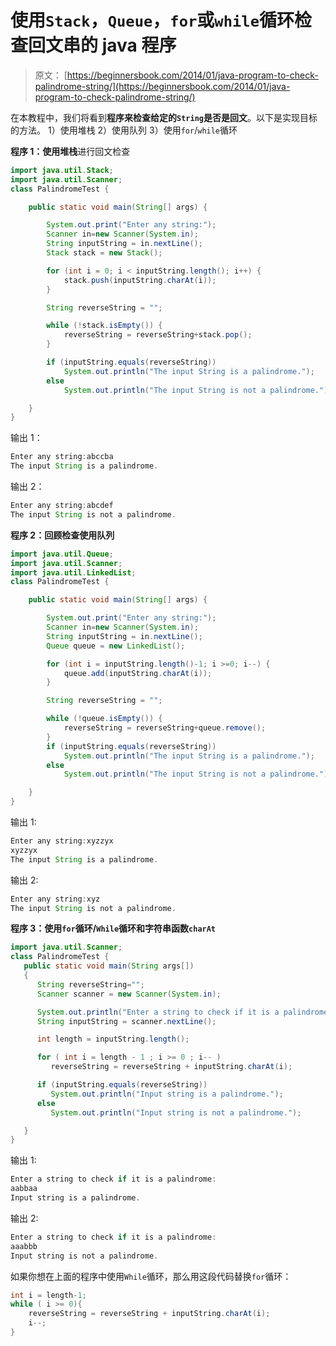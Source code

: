 # 使用`Stack`，`Queue`，`for`或`while`循环检查回文串的 java 程序

> 原文： [https://beginnersbook.com/2014/01/java-program-to-check-palindrome-string/](https://beginnersbook.com/2014/01/java-program-to-check-palindrome-string/)

在本教程中，我们将看到**程序来检查给定的`String`是否是回文**。以下是实现目标的方法。
1）使用堆栈
2）使用队列
3）使用`for`/`while`循环

**程序 1：使用堆栈**进行回文检查

```java
import java.util.Stack;
import java.util.Scanner;
class PalindromeTest {

    public static void main(String[] args) {

    	System.out.print("Enter any string:");
        Scanner in=new Scanner(System.in);
        String inputString = in.nextLine();
        Stack stack = new Stack();

        for (int i = 0; i < inputString.length(); i++) {
            stack.push(inputString.charAt(i));
        }

        String reverseString = "";

        while (!stack.isEmpty()) {
            reverseString = reverseString+stack.pop();
        }

        if (inputString.equals(reverseString))
            System.out.println("The input String is a palindrome.");
        else
            System.out.println("The input String is not a palindrome.");

    }
}
```

输出 1：

```java
Enter any string:abccba
The input String is a palindrome.
```

输出 2：

```java
Enter any string:abcdef
The input String is not a palindrome.
```

**程序 2：回顾检查使用队列**

```java
import java.util.Queue;
import java.util.Scanner;
import java.util.LinkedList;
class PalindromeTest {

    public static void main(String[] args) {

    	System.out.print("Enter any string:");
        Scanner in=new Scanner(System.in);
        String inputString = in.nextLine();
        Queue queue = new LinkedList();

        for (int i = inputString.length()-1; i >=0; i--) {
            queue.add(inputString.charAt(i));
        }

        String reverseString = "";

        while (!queue.isEmpty()) {
            reverseString = reverseString+queue.remove();
        }
        if (inputString.equals(reverseString))
            System.out.println("The input String is a palindrome.");
        else
            System.out.println("The input String is not a palindrome.");

    }
}
```

输出 1:

```java
Enter any string:xyzzyx
xyzzyx
The input String is a palindrome.
```

输出 2:

```java
Enter any string:xyz
The input String is not a palindrome.
```

**程序 3：使用`for`循环/`While`循环和字符串函数`charAt`**

```java
import java.util.Scanner;
class PalindromeTest {
   public static void main(String args[])
   {
      String reverseString="";
      Scanner scanner = new Scanner(System.in);

      System.out.println("Enter a string to check if it is a palindrome:");
      String inputString = scanner.nextLine();

      int length = inputString.length();

      for ( int i = length - 1 ; i >= 0 ; i-- )
         reverseString = reverseString + inputString.charAt(i);

      if (inputString.equals(reverseString))
         System.out.println("Input string is a palindrome.");
      else
         System.out.println("Input string is not a palindrome.");

   }
}
```

输出 1:

```java
Enter a string to check if it is a palindrome:
aabbaa
Input string is a palindrome.
```

输出 2:

```java
Enter a string to check if it is a palindrome:
aaabbb
Input string is not a palindrome.
```

如果你想在上面的程序中使用`While`循环，那么用这段代码替换`for`循环：

```java
int i = length-1;
while ( i >= 0){
    reverseString = reverseString + inputString.charAt(i);
    i--;
}
```